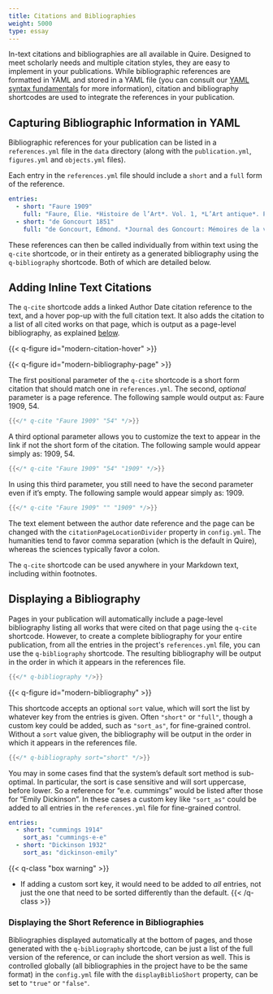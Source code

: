 ```yaml
---
title: Citations and Bibliographies
weight: 5000
type: essay
---
```


In-text citations and bibliographies are all available in Quire. Designed to meet scholarly needs and multiple citation styles, they are easy to implement in your publications. While bibliographic references are formatted in YAML and stored in a YAML file (you can consult our [YAML syntax fundamentals](/guide/fundamentals/) for more information), citation and bibliography shortcodes are used to integrate the references in your publication.

## Capturing Bibliographic Information in YAML

Bibliographic references for your publication can be listed in a `references.yml` file in the `data` directory (along with the `publication.yml`, `figures.yml` and `objects.yml` files).

Each entry in the `references.yml` file should include a `short` and a `full` form of the reference.

```yaml
entries:
  - short: "Faure 1909"
    full: "Faure, Élie. *Histoire de l’Art*. Vol. 1, *L’Art antique*. Paris: Gallimard, 1909"
  - short: "de Goncourt 1851"
    full: "de Goncourt, Edmond. *Journal des Goncourt: Mémoires de la vie littéraire.* Paris; G. Charpentier et cie, 1851."
```

These references can then be called individually from within text using the `q-cite` shortcode, or in their entirety as a generated bibliography using the `q-bibliography` shortcode. Both of which are detailed below.

## Adding Inline Text Citations

The `q-cite` shortcode adds a linked Author Date citation reference to the text, and a hover pop-up with the full citation text. It also adds the citation to a list of all cited works on that page, which is output as a page-level bibliography, as explained [below](#displaying-a-bibliography).

{{< q-figure id="modern-citation-hover" >}}

{{< q-figure id="modern-bibliography-page" >}}

The first positional parameter of the `q-cite` shortcode is a short form citation that should match one in `references.yml`. The second, *optional* parameter is a page reference. The following sample would output as: Faure 1909, 54.

```go
{{</* q-cite "Faure 1909" "54" */>}}
```

A third optional parameter allows you to customize the text to appear in the link if not the short form of the citation. The following sample would appear simply as: 1909, 54.

```go
{{</* q-cite "Faure 1909" "54" "1909" */>}}
```

In using this third parameter, you still need to have the second parameter even if it’s empty. The following sample would appear simply as: 1909.

```go
{{</* q-cite "Faure 1909" "" "1909" */>}}
```

The text element between the author date reference and the page can be changed with the `citationPageLocationDivider` property in `config.yml`. The humanities tend to favor comma separation (which is the default in Quire), whereas the sciences typically favor a colon.

The `q-cite` shortcode can be used anywhere in your Markdown text, including within footnotes.


## Displaying a Bibliography

Pages in your publication will automatically include a page-level bibliography listing all works that were cited on that page using the `q-cite` shortcode. However, to create a complete bibliography for your entire publication, from all the entries in the project's `references.yml` file, you can use the `q-bibliography` shortcode. The resulting bibliography will be output in the order in which it appears in the references file.

```go
{{</* q-bibliography */>}}
```

{{< q-figure id="modern-bibliography" >}}


This shortcode accepts an optional `sort` value, which will sort the list by whatever key from the entries is given. Often `"short"` or `"full"`, though a custom key could be added, such as `"sort_as"`, for fine-grained control. Without a `sort` value given, the bibliography will be output in the order in which it appears in the references file.

```go
{{</* q-bibliography sort="short" */>}}
```

You may in some cases find that the system’s default sort method is sub-optimal. In particular, the sort is case sensitive and will sort uppercase, before lower. So a reference for “e.e. cummings” would be listed after those for “Emily Dickinson”. In these cases a custom key like `"sort_as"` could be added to all entries in the `references.yml` file for fine-grained control.

```yaml
entries:
  - short: "cummings 1914"
    sort_as: "cummings-e-e"
  - short: "Dickinson 1932"
    sort_as: "dickinson-emily"
```
{{< q-class "box warning" >}}
- If adding a custom sort key, it would need to be added to *all* entries, not just the one that need to be sorted differently than the default.
{{< /q-class >}}

### Displaying the Short Reference in Bibliographies

Bibliographies displayed automatically at the bottom of pages, and those generated with the `q-bibliography` shortcode, can be just a list of the full version of the reference, or can include the short version as well. This is controlled globally (all bibliographies in the project have to be the same format) in the `config.yml` file with the `displayBiblioShort` property, can be set to `"true"` or `"false"`.
